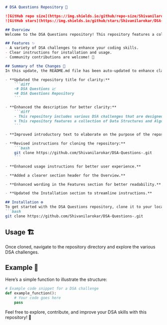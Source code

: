 ```markdown
# DSA Questions Repository 📖

![GitHub repo size](https://img.shields.io/github/repo-size/Shivanilarokar/DSA-Questions-) 
![GitHub stars](https://img.shields.io/github/stars/Shivanilarokar/DSA-Questions-?style=social)

## Overview
Welcome to the DSA Questions repository! This repository features a collection of Data Structures and Algorithms (DSA) challenges designed to help you practice coding and improve your understanding of algorithms and data structures.

## Features ✨
- A variety of DSA challenges to enhance your coding skills.
- Clear instructions for installation and usage.
- Community contributions are welcome! 🤖

## Summary of the Changes 🔧
In this update, the README.md file has been auto-updated to enhance clarity and provide a more comprehensive introduction to the repository. Here are the key changes:

- **Updated the repository title for clarity:**
    ```diff
    -# DSA Questions 📈
    +# DSA Questions Repository
    ```

- **Enhanced the description for better clarity:**
    ```diff
    - This repository includes various DSA challenges that are designed to help you practice and improve your coding skills.
    + This repository features a collection of Data Structures and Algorithms (DSA) challenges designed to help you practice coding and improve your understanding of algorithms and data structures.
    ```

- **Improved introductory text to elaborate on the purpose of the repository.**

- **Revised instructions for cloning the repository:**
    ```bash
    git clone https://github.com/Shivanilarokar/DSA-Questions-.git
    ```

- **Enhanced usage instructions for better user experience.**

- **Added a clearer section header for the Overview.**

- **Enhanced wording in the Features section for better readability.**

- **Updated the Installation section to streamline instructions.**

## Installation ⚙️
To get started with the DSA Questions repository, clone it to your local machine using the following command:
```bash
git clone https://github.com/Shivanilarokar/DSA-Questions-.git
```

## Usage 🏗️
Once cloned, navigate to the repository directory and explore the various DSA challenges.

## Example 📝
Here’s a simple function to illustrate the structure:
```python
# Example code snippet for a DSA challenge
def example_function():
    # Your code goes here
    pass
```

Feel free to explore, contribute, and improve your DSA skills with this repository! 🚀
```